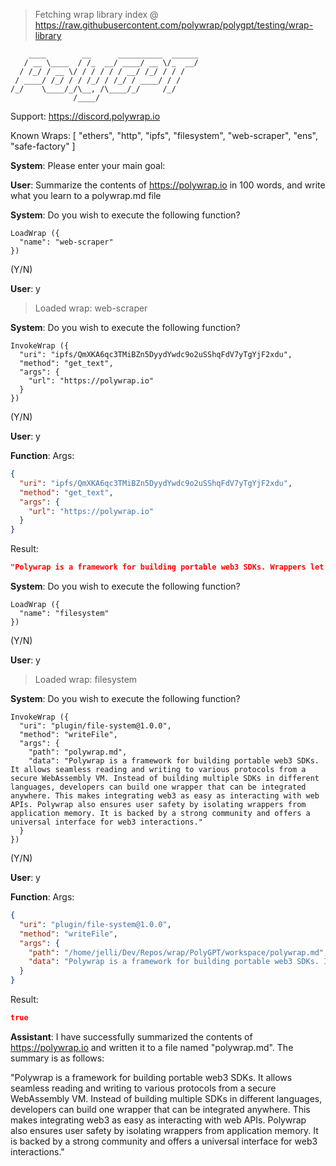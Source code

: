 > Fetching wrap library index @ https://raw.githubusercontent.com/polywrap/polygpt/testing/wrap-library

```
    ____        __      __________  ______
   / __ \____  / /_  __/ ____/ __ \/_  __/
  / /_/ / __ \/ / / / / / __/ /_/ / / /   
 / ____/ /_/ / / /_/ / /_/ / ____/ / /    
/_/    \____/_/\__, /\____/_/     /_/     
              /____/                      
```

Support: https://discord.polywrap.io

Known Wraps:
[
  "ethers",
  "http",
  "ipfs",
  "filesystem",
  "web-scraper",
  "ens",
  "safe-factory"
]

**System**: Please enter your main goal: 

**User**: Summarize the contents of https://polywrap.io in 100 words, and write what you learn to a polywrap.md file

**System**: Do you wish to execute the following function?

```
LoadWrap ({
  "name": "web-scraper"
})
```

(Y/N)

**User**: y

> Loaded wrap: web-scraper

**System**: Do you wish to execute the following function?

```
InvokeWrap ({
  "uri": "ipfs/QmXKA6qc3TMiBZn5DyydYwdc9o2uSShqFdV7yTgYjF2xdu",
  "method": "get_text",
  "args": {
    "url": "https://polywrap.io"
  }
})
```

(Y/N)

**User**: y

**Function**: Args:
```json
{
  "uri": "ipfs/QmXKA6qc3TMiBZn5DyydYwdc9o2uSShqFdV7yTgYjF2xdu",
  "method": "get_text",
  "args": {
    "url": "https://polywrap.io"
  }
}
```
Result:
```json
"Polywrap is a framework for building portable web3 SDKs. Wrappers let you compose web3 like never before. Simply include the Polywrap client in your app to seamlessly read and write to a variety of protocols from a secure WebAssembly VM. Examples are for illustrative purposes only. Add liquidity to Uniswap in TypeScript. uniswap-pool.ts uniswap-pool.py uniswap-pool.rs Add liquidity to Uniswap in TypeScript. uniswap-pool.ts uniswap-pool.py uniswap-pool.rs Add liquidity to Uniswap in TypeScript. uniswap-pool.ts uniswap-pool.py uniswap-pool.rs Add liquidity to Uniswap in TypeScript. uniswap-pool.ts uniswap-pool.py uniswap-pool.rs Instead of building a patchwork of SDKs in different languages, just build one wrapper that developers can easily integrate anywhere. Write one SDK that can port your web3 logic to any execution environment. Integrating web3 is finally as easy as interacting with web APIs. Sandboxing keeps users safe by isolating wrappers from application memory. Docs Github Discord Twitter Blog Eyes Handbook Forum Snapshot Code Social Governance Portable User-Friendly Secure Built and Backed By the Best                 Composable Future A Universal Interface   uniswap-pool.py uniswap-pool.rs 2   pool_address :   \"0x...\" , 2   pool_address :   \"0x...\" , 3   wei :   \"12...\" , 3   wei :   \"12...\" , 4    ... 4    ... 5 } ) ; 5 } ) ;  Add liquidity to Uniswap in TypeScript. uniswap-pool.ts uniswap-pool.py uniswap-pool.rs 1 await  uniswap . add_liquidity ( { 2   pool_address :   \"0x...\" , 3   wei :   \"12...\" , 4    ... 5 } ) ; uniswap-pool.ts uniswap-pool.py uniswap-pool.rs 1 await  uniswap . add_liquidity ( { 2   pool_address :   \"0x...\" , 3   wei :   \"12...\" , 4    ... 5 } ) ; uniswap-pool.ts uniswap-pool.py uniswap-pool.rs uniswap-pool.ts uniswap-pool.py uniswap-pool.rs uniswap-pool.ts uniswap-pool.py uniswap-pool.rs  1 await  uniswap . add_liquidity ( { 2   pool_address :   \"0x...\" , 3   wei :   \"12...\" , 4    ... 5 } ) ; 1 await  uniswap . add_liquidity ( { 2   pool_address :   \"0x...\" , 3   wei :   \"12...\" , 4    ... 5 } ) ; 1 await  uniswap . add_liquidity ( { 1 await  uniswap . add_liquidity ( { 2   pool_address :   \"0x...\" , 2   pool_address :   \"0x...\" , 3   wei :   \"12...\" , 3   wei :   \"12...\" , 4    ... 4    ... 5 } ) ; 5 } ) ;  Add liquidity to Uniswap in TypeScript. uniswap-pool.ts uniswap-pool.py uniswap-pool.rs 1 await  uniswap . add_liquidity ( { 2   pool_address :   \"0x...\" , 3   wei :   \"12...\" , 4    ... 5 } ) ; Add liquidity to Uniswap in TypeScript. uniswap-pool.ts uniswap-pool.py uniswap-pool.rs 1 await  uniswap . add_liquidity ( { 2   pool_address :   \"0x...\" , 3   wei :   \"12...\" , 4    ... 5 } ) ; uniswap-pool.ts uniswap-pool.py uniswap-pool.rs 1 await  uniswap . add_liquidity ( { 2   pool_address :   \"0x...\" , 3   wei :   \"12...\" , 4    ... 5 } ) ; uniswap-pool.ts uniswap-pool.py uniswap-pool.rs uniswap-pool.ts uniswap-pool.py uniswap-pool.rs uniswap-pool.ts uniswap-pool.py uniswap-pool.rs  1 await  uniswap . add_liquidity ( { 2   pool_address :   \"0x...\" , 3   wei :   \"12...\" , 4    ... 5 } ) ; 1 await  uniswap . add_liquidity ( { 2   pool_address :   \"0x...\" , 3   wei :   \"12...\" , 4    ... 5 } ) ; 1 await  uniswap . add_liquidity ( { 1 await  uniswap . add_liquidity ( { 2   pool_address :   \"0x...\" , 2   pool_address :   \"0x...\" , 3   wei :   \"12...\" , 3   wei :   \"12...\" , 4    ... 4    ... 5 } ) ; 5 } ) ;  Add liquidity to Uniswap in TypeScript. uniswap-pool.ts uniswap-pool.py uniswap-pool.rs 1 await  uniswap . add_liquidity ( { 2   pool_address :   \"0x...\" , 3   wei :   \"12...\" , 4    ... 5 } ) ; Add liquidity to Uniswap in TypeScript. uniswap-pool.ts uniswap-pool.py uniswap-pool.rs 1 await  uniswap . add_liquidity ( { 2   pool_address :   \"0x...\" , 3   wei :   \"12...\" , 4    ... 5 } ) ; uniswap-pool.ts uniswap-pool.py uniswap-pool.rs 1 await  uniswap . add_liquidity ( { 2   pool_address :   \"0x...\" , 3   wei :   \"12...\" , 4    ... 5 } ) ; uniswap-pool.ts uniswap-pool.py uniswap-pool.rs uniswap-pool.ts uniswap-pool.py uniswap-pool.rs uniswap-pool.ts uniswap-pool.py uniswap-pool.rs  1 await  uniswap . add_liquidity ( { 2   pool_address :   \"0x...\" , 3   wei :   \"12...\" , 4    ... 5 } ) ; 1 await  uniswap . add_liquidity ( { 2   pool_address :   \"0x...\" , 3   wei :   \"12...\" , 4    ... 5 } ) ; 1 await  uniswap . add_liquidity ( { 1 await  uniswap . add_liquidity ( { 2   pool_address :   \"0x...\" , 2   pool_address :   \"0x...\" , 3   wei :   \"12...\" , 3   wei :   \"12...\" , 4    ... 4    ... 5 } ) ; 5 } ) ;         Break Down Software Silos    WRAPPERS ARE WEB3-NATIVE SDKs          The Wrapper Ecosystem                                                                Join the Composable Future       Social Discord Twitter Blog Eyes Social Discord Twitter Blog Eyes Social  Discord Twitter Blog Eyes Governance Handbook Forum Snapshot Governance Handbook Forum Snapshot Governance  Handbook Forum Snapshot Enter The 1 await  uniswap . add_liquidity ( { await uniswap . add_liquidity ( {  2 pool_address :   \"0x...\" , pool_address :  \"0x...\" ,  3 wei :   \"12...\" , wei :  \"12...\" ,  4 ...  ...  5 } ) ;  } ) ; 1 await  uniswap . add_liquidity ( { await uniswap . add_liquidity ( {  2 pool_address :   \"0x...\" , pool_address :  \"0x...\" ,  3 wei :   \"12...\" , wei :  \"12...\" ,  4 ...  ...  5 } ) ;  } ) ; 1 await  uniswap . add_liquidity ( { await uniswap . add_liquidity ( {  2 pool_address :   \"0x...\" , pool_address :  \"0x...\" ,  3 wei :   \"12...\" , wei :  \"12...\" ,  4 ...  ...  5 } ) ;  } ) ; 1 await  uniswap . add_liquidity ( { await uniswap . add_liquidity ( {  2 pool_address :   \"0x...\" , pool_address :  \"0x...\" ,  3 wei :   \"12...\" , wei :  \"12...\" ,  4 ...  ...  5 } ) ;  } ) ;"
```

**System**: Do you wish to execute the following function?

```
LoadWrap ({
  "name": "filesystem"
})
```

(Y/N)

**User**: y

> Loaded wrap: filesystem

**System**: Do you wish to execute the following function?

```
InvokeWrap ({
  "uri": "plugin/file-system@1.0.0",
  "method": "writeFile",
  "args": {
    "path": "polywrap.md",
    "data": "Polywrap is a framework for building portable web3 SDKs. It allows seamless reading and writing to various protocols from a secure WebAssembly VM. Instead of building multiple SDKs in different languages, developers can build one wrapper that can be integrated anywhere. This makes integrating web3 as easy as interacting with web APIs. Polywrap also ensures user safety by isolating wrappers from application memory. It is backed by a strong community and offers a universal interface for web3 interactions."
  }
})
```

(Y/N)

**User**: y


**Function**: Args:
```json
{
  "uri": "plugin/file-system@1.0.0",
  "method": "writeFile",
  "args": {
    "path": "/home/jelli/Dev/Repos/wrap/PolyGPT/workspace/polywrap.md",
    "data": "Polywrap is a framework for building portable web3 SDKs. It allows seamless reading and writing to various protocols from a secure WebAssembly VM. Instead of building multiple SDKs in different languages, developers can build one wrapper that can be integrated anywhere. This makes integrating web3 as easy as interacting with web APIs. Polywrap also ensures user safety by isolating wrappers from application memory. It is backed by a strong community and offers a universal interface for web3 interactions."
  }
}
```
Result:
```json
true
```

**Assistant**: I have successfully summarized the contents of https://polywrap.io and written it to a file named "polywrap.md". The summary is as follows:

"Polywrap is a framework for building portable web3 SDKs. It allows seamless reading and writing to various protocols from a secure WebAssembly VM. Instead of building multiple SDKs in different languages, developers can build one wrapper that can be integrated anywhere. This makes integrating web3 as easy as interacting with web APIs. Polywrap also ensures user safety by isolating wrappers from application memory. It is backed by a strong community and offers a universal interface for web3 interactions."
